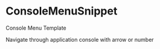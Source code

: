 # ConsoleMenuSnippet
Console Menu Template

Navigate through application console with arrow or number
